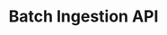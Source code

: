 ---
title: Batch Ingestion API
description: Bring data into Platform through batch ingestion.
openAPISpec: https://raw.githubusercontent.com/AdobeDocs/experience-platform-apis/main/src/swagger-specs/batch-ingestion.yaml
keywords: 
  - Experience Platform
  - API Documentation
  - JavaScript
--- 